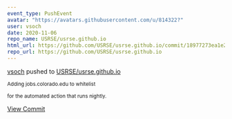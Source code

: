```yaml
---
event_type: PushEvent
avatar: "https://avatars.githubusercontent.com/u/814322?"
user: vsoch
date: 2020-11-06
repo_name: USRSE/usrse.github.io
html_url: https://github.com/USRSE/usrse.github.io/commit/18977273ea1e2e2060b52561f7656d1105c2a3c0
repo_url: https://github.com/USRSE/usrse.github.io
---
```


<a href='https://github.com/vsoch' target='_blank'>vsoch</a> pushed to <a href='https://github.com/USRSE/usrse.github.io' target='_blank'>USRSE/usrse.github.io</a>

<small>Adding jobs.colorado.edu to whitelist

for the automated action that runs nightly.</small>

<a href='https://github.com/USRSE/usrse.github.io/commit/18977273ea1e2e2060b52561f7656d1105c2a3c0' target='_blank'>View Commit</a>